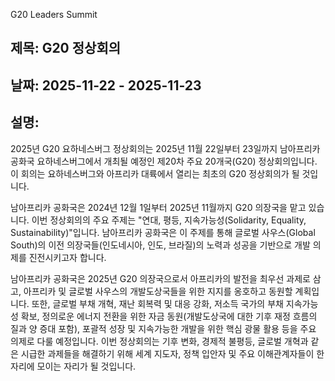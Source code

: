 G20 Leaders Summit
## 제목: G20 정상회의
## 날짜: 2025-11-22 - 2025-11-23
## 설명:
2025년 G20 요하네스버그 정상회의는 2025년 11월 22일부터 23일까지 남아프리카 공화국 요하네스버그에서 개최될 예정인 제20차 주요 20개국(G20) 정상회의입니다. 이 회의는 요하네스버그와 아프리카 대륙에서 열리는 최초의 G20 정상회의가 될 것입니다.

남아프리카 공화국은 2024년 12월 1일부터 2025년 11월까지 G20 의장국을 맡고 있습니다. 이번 정상회의의 주요 주제는 "연대, 평등, 지속가능성(Solidarity, Equality, Sustainability)"입니다. 남아프리카 공화국은 이 주제를 통해 글로벌 사우스(Global South)의 이전 의장국들(인도네시아, 인도, 브라질)의 노력과 성공을 기반으로 개발 의제를 진전시키고자 합니다.

남아프리카 공화국은 2025년 G20 의장국으로서 아프리카의 발전을 최우선 과제로 삼고, 아프리카 및 글로벌 사우스의 개발도상국들을 위한 지지를 옹호하고 동원할 계획입니다. 또한, 글로벌 부채 개혁, 재난 회복력 및 대응 강화, 저소득 국가의 부채 지속가능성 확보, 정의로운 에너지 전환을 위한 자금 동원(개발도상국에 대한 기후 재정 흐름의 질과 양 증대 포함), 포괄적 성장 및 지속가능한 개발을 위한 핵심 광물 활용 등을 주요 의제로 다룰 예정입니다. 이번 정상회의는 기후 변화, 경제적 불평등, 글로벌 개혁과 같은 시급한 과제들을 해결하기 위해 세계 지도자, 정책 입안자 및 주요 이해관계자들이 한자리에 모이는 자리가 될 것입니다.